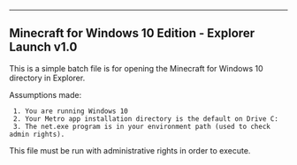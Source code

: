 ----------------------------------------------------------------------------------
 Minecraft for Windows 10 Edition - Explorer Launch v1.0
----------------------------------------------------------------------------------

 This is a simple batch file is for opening the Minecraft for Windows 10 directory in Explorer.

 Assumptions made:

     1. You are running Windows 10
     2. Your Metro app installation directory is the default on Drive C:
     3. The net.exe program is in your environment path (used to check admin rights).

 This file must be run with administrative rights in order to execute.

